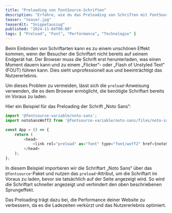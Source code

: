 ```yaml
---
title: "Preloading von FontSource-Schriften"
description: "Erfahre, wie du das Preloading von Schriften mit FontSource optimierst, um Sprungeffekte zu vermeiden und die Performance deiner Website zu verbessern."
teaser: "teaser.jpg"
teaserAlt: "Snippetauszug"
published: "2024-11-04T00:00"
tags: [ "Preload", "Font", "Performance", "Technologie" ]
---
```


Beim Einbinden von Schriftarten kann es zu einem unschönen Effekt kommen, wenn der Besucher die Schriftart nicht bereits
auf seinem Endgerät hat. Der Browser muss die Schrift erst herunterladen, was einen Moment dauern kann und zu einem
„Flicker“- oder „Flash of Unstyled Text“ (FOUT) führen kann. Dies sieht unprofessionell aus und beeinträchtigt das
Nutzererlebnis.

Um dieses Problem zu vermeiden, lässt sich die `preload`-Anweisung verwenden, die es dem Browser ermöglicht, die
benötigte
Schriftart bereits im Voraus zu laden.

Hier ein Beispiel für das Preloading der Schrift „Noto Sans“:

```js title="src/app.js"  ins={2,7}
import '@fontsource-variable/noto-sans';
import notoSansWoff2 from '@fontsource-variable/noto-sans/files/noto-sans-latin-wght-normal.woff2?url';

const App = () => {
    return (
        <head>
            <link rel="preload" as="font" type="font/woff2" href={notoSansWoff2} crossorigin="anonymous"/>
        </head>
    );
};
```

In diesem Beispiel importieren wir die Schriftart „Noto Sans“ über das `@fontsource`-Paket und nutzen das
`preload`-Attribut, um die Schriftart im Voraus zu laden, bevor sie tatsächlich auf der Seite angezeigt wird. So wird die
Schriftart schneller angezeigt und verhindert den oben beschriebenen Sprungeffekt.

Das Preloading trägt dazu bei, die Performance deiner Website zu verbessern, da es die Ladezeiten verkürzt und das
Nutzererlebnis optimiert.